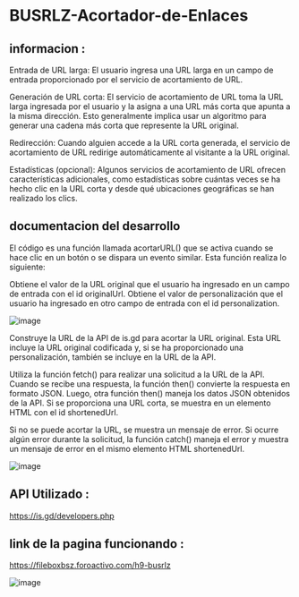 # BUSRLZ-Acortador-de-Enlaces
## informacion :
Entrada de URL larga: El usuario ingresa una URL larga en un campo de entrada proporcionado por el servicio de acortamiento de URL.

Generación de URL corta: El servicio de acortamiento de URL toma la URL larga ingresada por el usuario y la asigna a una URL más corta que apunta a la misma dirección. Esto generalmente implica usar un algoritmo para generar una cadena más corta que represente la URL original.

Redirección: Cuando alguien accede a la URL corta generada, el servicio de acortamiento de URL redirige automáticamente al visitante a la URL original.

Estadísticas (opcional): Algunos servicios de acortamiento de URL ofrecen características adicionales, como estadísticas sobre cuántas veces se ha hecho clic en la URL corta y desde qué ubicaciones geográficas se han realizado los clics.

## documentacion del desarrollo
El código es una función llamada acortarURL() que se activa cuando se hace clic en un botón o se dispara un evento similar. Esta función realiza lo siguiente:

Obtiene el valor de la URL original que el usuario ha ingresado en un campo de entrada con el id originalUrl.
Obtiene el valor de personalización que el usuario ha ingresado en otro campo de entrada con el id personalization.

![image](https://github.com/AvastrOficial/BUSRLZ-Acortador-de-Enlaces/assets/91764815/e8316f50-294a-489d-8b8c-f2557c2a9590)

Construye la URL de la API de is.gd para acortar la URL original. Esta URL incluye la URL original codificada y, si se ha proporcionado una personalización, también se incluye en la URL de la API.

Utiliza la función fetch() para realizar una solicitud a la URL de la API.
Cuando se recibe una respuesta, la función then() convierte la respuesta en formato JSON.
Luego, otra función then() maneja los datos JSON obtenidos de la API. Si se proporciona una URL corta, se muestra en un elemento HTML con el id shortenedUrl. 

Si no se puede acortar la URL, se muestra un mensaje de error.
Si ocurre algún error durante la solicitud, la función catch() maneja el error y muestra un mensaje de error en el mismo elemento HTML shortenedUrl.

![image](https://github.com/AvastrOficial/BUSRLZ-Acortador-de-Enlaces/assets/91764815/47697f62-fe82-48df-8667-822c10dc9063)

## API Utilizado :
https://is.gd/developers.php 

## link de la pagina funcionando : 
https://fileboxbsz.foroactivo.com/h9-busrlz

![image](https://github.com/AvastrOficial/BUSRLZ-Acortador-de-Enlaces/assets/91764815/4fdc5f2f-88e4-441a-befa-7b9f147e9b95)

